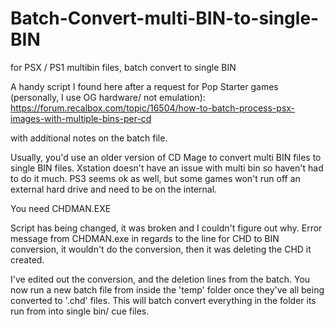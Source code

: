 # Batch-Convert-multi-BIN-to-single-BIN
for PSX / PS1 multibin files, batch convert to single BIN

A handy script I found here after a request for Pop Starter games (personally, I use OG hardware/ not emulation):
https://forum.recalbox.com/topic/16504/how-to-batch-process-psx-images-with-multiple-bins-per-cd

with additional notes on the batch file.

Usually, you'd use an older version of CD Mage to convert multi BIN files to single BIN files. Xstation doesn't have an issue with multi bin 
so haven't had to do it much. PS3 seems ok as well, but some games won't run off an external hard drive and need to be on the internal.

You need CHDMAN.EXE


Script has being changed, it was broken and I couldn't figure out why. Error message from CHDMAN.exe in regards to the 
line for CHD to BIN conversion, it wouldn't do the conversion, then it was deleting the CHD it created.

I've edited out the conversion, and the deletion lines from the batch. You now run a new batch file from inside the 'temp' folder once they've all 
being converted to '.chd' files. This will batch convert everything in the folder its run from into single bin/ cue files.
